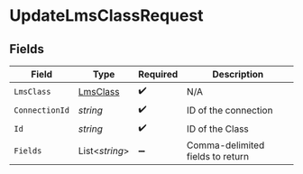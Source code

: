 # UpdateLmsClassRequest


## Fields

| Field                                           | Type                                            | Required                                        | Description                                     |
| ----------------------------------------------- | ----------------------------------------------- | ----------------------------------------------- | ----------------------------------------------- |
| `LmsClass`                                      | [LmsClass](../../Models/Components/LmsClass.md) | :heavy_check_mark:                              | N/A                                             |
| `ConnectionId`                                  | *string*                                        | :heavy_check_mark:                              | ID of the connection                            |
| `Id`                                            | *string*                                        | :heavy_check_mark:                              | ID of the Class                                 |
| `Fields`                                        | List<*string*>                                  | :heavy_minus_sign:                              | Comma-delimited fields to return                |